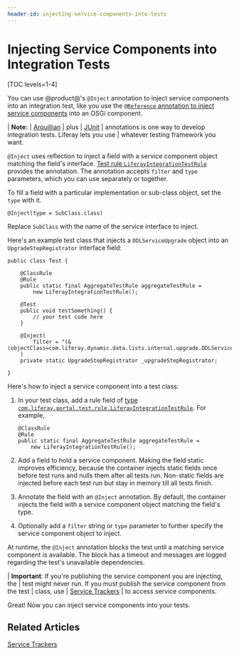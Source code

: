 ```yaml
---
header-id: injecting-service-components-into-tests
---
```


# Injecting Service Components into Integration Tests

[TOC levels=1-4]

You can use @product@'s `@Inject` annotation to inject service components into
an integration test, like you use the
[`@Reference` annotation to inject service components](/docs/7-1/tutorials/-/knowledge_base/t/osgi-services-and-dependency-injection-with-declarative-services)
into an OSGi component. 

| **Note:**
| [Arquillian](http://arquillian.org/)
| plus
| [JUnit](https://junit.org)
| annotations is one way to develop integration tests. Liferay lets you use
| whatever testing framework you want.

`@Inject` uses reflection to inject a field with a service component object
matching the field's interface.
[Test rule `LiferayIntegrationTestRule`](@platform-ref@/7.1-latest/javadocs/portal-test-integration/com/liferay/portal/test/rule/LiferayIntegrationTestRule.html)
provides the annotation. The annotation accepts `filter` and `type` parameters,
which you can use separately or together.

To fill a field with a particular implementation or sub-class object, set the
`type` with it. 

    @Inject(type = SubClass.class)

Replace `SubClass` with the name of the service interface to inject.

Here's an example test class that injects a `DDLServiceUpgrade` object into an `UpgradeStepRegistrator` interface field:

    public class Test {

        @ClassRule
        @Rule
        public static final AggregateTestRule aggregateTestRule = 
            new LiferayIntegrationTestRule();

        @Test
        public void testSomething() {
            // your test code here
        }

        @Inject(
            filter = "(&(objectClass=com.liferay.dynamic.data.lists.internal.upgrade.DDLServiceUpgrade))"
        )
        private static UpgradeStepRegistrator _upgradeStepRegistrator;

    } 

Here's how to inject a service component into a test class:

1.  In your test class, add a rule field of
    [type `com.liferay.portal.test.rule.LiferayIntegrationTestRule`](@platform-ref@/7.1-latest/javadocs/portal-test-integration/com/liferay/portal/test/rule/LiferayIntegrationTestRule.html).
    For example,

        @ClassRule
        @Rule
        public static final AggregateTestRule aggregateTestRule = 
            new LiferayIntegrationTestRule();

2.  Add a field to hold a service component. Making the field static improves
    efficiency, because the container injects static fields once before test
    runs and nulls them after all tests run. Non-static fields are injected
    before each test run but stay in memory till all tests finish. 

3.  Annotate the field with an `@Inject` annotation. By default, the container
    injects the field with a service component object matching the field's type.

4.  Optionally add a `filter` string or `type` parameter to further specify the
    service component object to inject.

At runtime, the `@Inject` annotation blocks the test until a matching service
component is available. The block has a timeout and messages are logged
regarding the test's unavailable dependencies.

| **Important**: If you're publishing the service component you are injecting, the
| test might never run. If you must publish the service component from the test
| class, use
| [Service Trackers](/docs/7-1/tutorials/-/knowledge_base/t/service-trackers)
| to access service components.

Great! Now you can inject service components into your tests.

## Related Articles

[Service Trackers](/docs/7-1/tutorials/-/knowledge_base/t/service-trackers)
